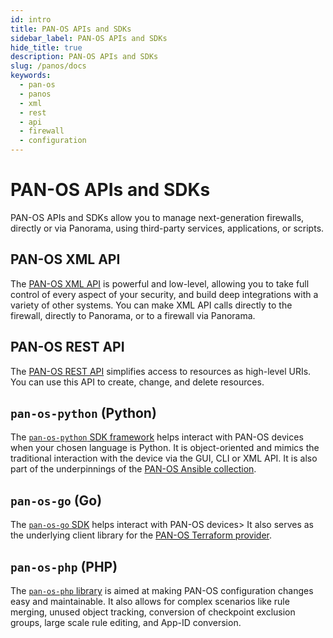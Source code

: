 ```yaml
---
id: intro
title: PAN-OS APIs and SDKs
sidebar_label: PAN-OS APIs and SDKs
hide_title: true
description: PAN-OS APIs and SDKs
slug: /panos/docs
keywords:
  - pan-os
  - panos
  - xml
  - rest
  - api
  - firewall
  - configuration
---
```


# PAN-OS APIs and SDKs

PAN-OS APIs and SDKs allow you to manage next-generation firewalls, directly or via Panorama, using third-party services, applications, or scripts.

## PAN-OS XML API

The [PAN-OS XML API](./xmlapi.md) is powerful and low-level, allowing you to take full control of every aspect of your security, and build deep integrations with a variety of other systems. You can make XML API calls directly to the firewall, directly to Panorama, or to a firewall via Panorama.

## PAN-OS REST API

The [PAN-OS REST API](./restapi.md) simplifies access to resources as high-level URIs. You can use this API to create, change, and delete resources.

## `pan-os-python` (Python)

The [`pan-os-python` SDK framework](./pan-os-python.md) helps interact with PAN-OS devices when your chosen language is Python. It is object-oriented and mimics the traditional interaction with the device via the GUI, CLI or XML API. It is also part of the underpinnings of the [PAN-OS Ansible collection](/ansible/docs/panos/).

<!---
## ```pan-python``` (Python)
The [```pan-python``` SDK](./pan-python.md) is a set of powerful, low-level Python packages for interacting with PAN-OS, WildFire, AutoFocus and more. It is also part of the underpinnings of the [PAN-OS Ansible collection](/ansible/docs/panos/).
-->

## `pan-os-go` (Go)

The [`pan-os-go` SDK](./pan-os-go.md) helps interact with PAN-OS devices> It also serves as the underlying client library for the [PAN-OS Terraform provider](/terraform/docs/panos/).

## `pan-os-php` (PHP)

The [`pan-os-php` library](./pan-os-php.md) is aimed at making PAN-OS configuration changes easy and maintainable. It also allows for complex scenarios like rule merging, unused object tracking, conversion of checkpoint exclusion groups, large scale rule editing, and App-ID conversion.
